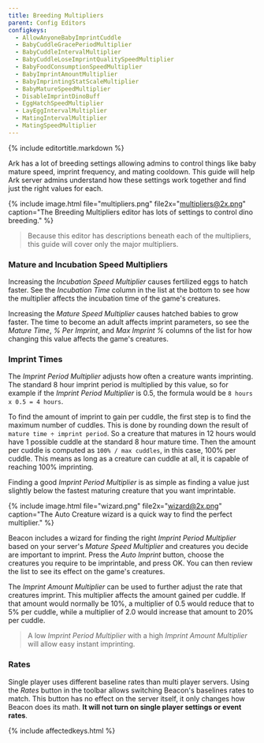 ```yaml
---
title: Breeding Multipliers
parent: Config Editors
configkeys:
  - AllowAnyoneBabyImprintCuddle
  - BabyCuddleGracePeriodMultiplier
  - BabyCuddleIntervalMultiplier
  - BabyCuddleLoseImprintQualitySpeedMultiplier
  - BabyFoodConsumptionSpeedMultiplier
  - BabyImprintAmountMultiplier
  - BabyImprintingStatScaleMultiplier
  - BabyMatureSpeedMultiplier
  - DisableImprintDinoBuff
  - EggHatchSpeedMultiplier
  - LayEggIntervalMultiplier
  - MatingIntervalMultiplier
  - MatingSpeedMultiplier
---
```

{% include editortitle.markdown %}

Ark has a lot of breeding settings allowing admins to control things like baby mature speed, imprint frequency, and mating cooldown. This guide will help Ark server admins understand how these settings work together and find just the right values for each.

{% include image.html file="multipliers.png" file2x="multipliers@2x.png" caption="The Breeding Multipliers editor has lots of settings to control dino breeding." %}

> Because this editor has descriptions beneath each of the multipliers, this guide will cover only the major multipliers.

### Mature and Incubation Speed Multipliers

Increasing the _Incubation Speed Multiplier_ causes fertilized eggs to hatch faster. See the _Incubation Time_ column in the list at the bottom to see how the multiplier affects the incubation time of the game's creatures.

Increasing the _Mature Speed Multiplier_ causes hatched babies to grow faster. The time to become an adult affects imprint parameters, so see the _Mature Time_, _% Per Imprint_, and _Max Imprint %_ columns of the list for how changing this value affects the game's creatures.

### Imprint Times

The _Imprint Period Multiplier_ adjusts how often a creature wants imprinting. The standard 8 hour imprint period is multiplied by this value, so for example if the _Imprint Period Multiplier_ is 0.5, the formula would be `8 hours x 0.5 = 4 hours`.

To find the amount of imprint to gain per cuddle, the first step is to find the maximum number of cuddles. This is done by rounding down the result of `mature time ÷ imprint period`. So a creature that matures in 12 hours would have 1 possible cuddle at the standard 8 hour mature time. Then the amount per cuddle is computed as `100% / max cuddles`, in this case, 100% per cuddle. This means as long as a creature can cuddle at all, it is capable of reaching 100% imprinting.

Finding a good _Imprint Period Multiplier_ is as simple as finding a value just slightly below the fastest maturing creature that you want imprintable.

{% include image.html file="wizard.png" file2x="wizard@2x.png" caption="The Auto Creature wizard is a quick way to find the perfect multiplier." %}

Beacon includes a wizard for finding the right _Imprint Period Multiplier_ based on your server's _Mature Speed Multiplier_ and creatures you decide are important to imprint. Press the _Auto Imprint_ button, choose the creatures you require to be imprintable, and press OK. You can then review the list to see its effect on the game's creatures.

The _Imprint Amount Multiplier_ can be used to further adjust the rate that creatures imprint. This multiplier affects the amount gained per cuddle. If that amount would normally be 10%, a multiplier of 0.5 would reduce that to 5% per cuddle, while a multiplier of 2.0 would increase that amount to 20% per cuddle.

> A low _Imprint Period Multiplier_ with a high _Imprint Amount Multiplier_ will allow easy instant imprinting.

### Rates

Single player uses different baseline rates than multi player servers. Using the _Rates_ button in the toolbar allows switching Beacon's baselines rates to match. This button has no effect on the server itself, it only changes how Beacon does its math. **It will not turn on single player settings or event rates**.

{% include affectedkeys.html %}